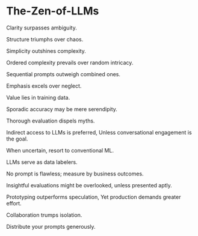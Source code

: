 # The-Zen-of-LLMs

Clarity surpasses ambiguity.

Structure triumphs over chaos.

Simplicity outshines complexity.

Ordered complexity prevails over random intricacy.

Sequential prompts outweigh combined ones.

Emphasis excels over neglect.

Value lies in training data.

Sporadic accuracy may be mere serendipity.

Thorough evaluation dispels myths.

Indirect access to LLMs is preferred, Unless conversational engagement is the goal.

When uncertain, resort to conventional ML.

LLMs serve as data labelers.

No prompt is flawless; measure by business outcomes.

Insightful evaluations might be overlooked, unless presented aptly.

Prototyping outperforms speculation, Yet production demands greater effort.

Collaboration trumps isolation.

Distribute your prompts generously.
